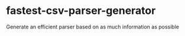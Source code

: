 # fastest-csv-parser-generator
Generate an efficient parser based on as much information as possible

